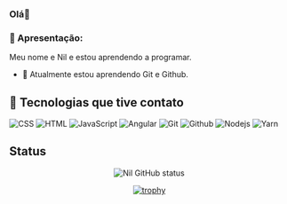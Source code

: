 ### Olá👋

### 🤔 Apresentação:
Meu nome e Nil e estou aprendendo a programar.
- 🌱 Atualmente estou aprendendo Git e Github.

## 🌟 Tecnologias que tive contato
![CSS](https://img.shields.io/badge/CSS3-1572B6?style=for-the-badge&logo=css3&logoColor=white)
![HTML](https://img.shields.io/badge/HTML5-E34F26?style=for-the-badge&logo=html5&logoColor=white)
![JavaScript](https://img.shields.io/badge/JavaScript-323330?style=for-the-badge&logo=javascript&logoColor=F7DF1E)
![Angular](https://img.shields.io/badge/Angular-DD0031?style=for-the-badge&logo=angular&logoColor=white)
![Git](https://img.shields.io/badge/GIT-E44C30?style=for-the-badge&logo=git&logoColor=white)
![Github](https://img.shields.io/badge/GitHub-100000?style=for-the-badge&logo=github&logoColor=white)
![Nodejs](https://img.shields.io/badge/Node%20js-339933?style=for-the-badge&logo=nodedotjs&logoColor=white)
![Yarn](https://img.shields.io/badge/Yarn-2C8EBB?style=for-the-badge&logo=yarn&logoColor=white)

## Status 
<div align=center>
          
![Nil GitHub status](https://github-readme-stats.vercel.app/api?username=gnilfm&hide==stars,prs,issues,contribs_icons=true&theme=transparent&show_icons=true)

[![trophy](https://github-profile-trophy.vercel.app/?username=gnilfm&theme=dracula&rank=C,B,A,AA,AAA&margin-w=15&column=3)](https://github.com/ryo-ma/github-profile-trophy)

</div>

<!--
**gnilfm/gnilfm** is a ✨ _special_ ✨ repository because its `README.md` (this file) appears on your GitHub profile.

Here are some ideas to get you started:

- 🔭 I’m currently working on ...
- 🌱 I’m currently learning ...
- 👯 I’m looking to collaborate on ...
- 🤔 I’m looking for help with ...
- 💬 Ask me about ...
- 📫 How to reach me: ...
- 😄 Pronouns: ...
- ⚡ Fun fact: ...
-->
